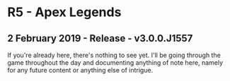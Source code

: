 # R5 - Apex Legends

## 2 February 2019 - Release - v3.0.0.J1557 

If you're already here, there's nothing to see yet. I'll be going through the game throughout the day and documenting anything of note here, namely for any future content or anything else of intrigue.